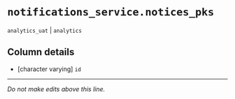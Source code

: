 # `notifications_service.notices_pks`
`analytics_uat` | `analytics`

## Column details
* [character varying] `id`

-------------------------------------------------------------------------------
*Do not make edits above this line.*
